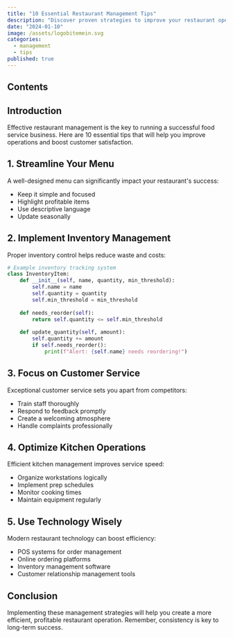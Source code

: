 ```yaml
---
title: "10 Essential Restaurant Management Tips"
description: "Discover proven strategies to improve your restaurant operations and customer satisfaction."
date: "2024-01-10"
image: /assets/logobitemein.svg
categories:
  - management
  - tips
published: true
---
```


## Contents

## Introduction

Effective restaurant management is the key to running a successful food service business. Here are 10 essential tips that will help you improve operations and boost customer satisfaction.

## 1. Streamline Your Menu

A well-designed menu can significantly impact your restaurant's success:

- Keep it simple and focused
- Highlight profitable items
- Use descriptive language
- Update seasonally

## 2. Implement Inventory Management

Proper inventory control helps reduce waste and costs:

```python
# Example inventory tracking system
class InventoryItem:
    def __init__(self, name, quantity, min_threshold):
        self.name = name
        self.quantity = quantity
        self.min_threshold = min_threshold
    
    def needs_reorder(self):
        return self.quantity <= self.min_threshold
    
    def update_quantity(self, amount):
        self.quantity += amount
        if self.needs_reorder():
            print(f"Alert: {self.name} needs reordering!")
```

## 3. Focus on Customer Service

Exceptional customer service sets you apart from competitors:

- Train staff thoroughly
- Respond to feedback promptly
- Create a welcoming atmosphere
- Handle complaints professionally

## 4. Optimize Kitchen Operations

Efficient kitchen management improves service speed:

- Organize workstations logically
- Implement prep schedules
- Monitor cooking times
- Maintain equipment regularly

## 5. Use Technology Wisely

Modern restaurant technology can boost efficiency:

- POS systems for order management
- Online ordering platforms
- Inventory management software
- Customer relationship management tools

## Conclusion

Implementing these management strategies will help you create a more efficient, profitable restaurant operation. Remember, consistency is key to long-term success.